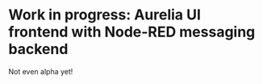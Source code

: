 Work in progress: Aurelia UI frontend with Node-RED messaging backend
=====================================================================

Not even alpha yet!